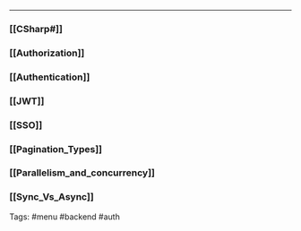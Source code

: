 ***
### [[CSharp#]]
### [[Authorization]]
### [[Authentication]]
### [[JWT]]
### [[SSO]]

### [[Pagination_Types]]
### [[Parallelism_and_concurrency]]

### [[Sync_Vs_Async]]

Tags: #menu #backend  #auth
